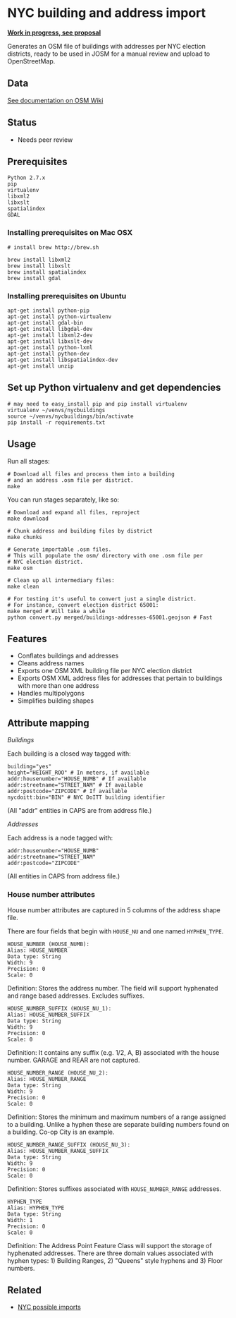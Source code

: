 NYC building and address import
==============================

**[Work in progress, see proposal](http://wiki.openstreetmap.org/wiki/Import/Catalogue/NYC_Buildings_Addresses)**

Generates an OSM file of buildings with addresses per NYC election districts,
ready to be used in JOSM for a manual review and upload to OpenStreetMap.

## Data

[See documentation on OSM Wiki](http://wiki.openstreetmap.org/wiki/Import/Catalogue/NYC_Buildings_Addresses)

## Status

- Needs peer review

## Prerequisites 

    Python 2.7.x
    pip
    virtualenv
    libxml2
    libxslt
    spatialindex
    GDAL

### Installing prerequisites on Mac OSX
  
    # install brew http://brew.sh

    brew install libxml2 
    brew install libxslt 
    brew install spatialindex 
    brew install gdal 

### Installing prerequisites on Ubuntu

    apt-get install python-pip
    apt-get install python-virtualenv
    apt-get install gdal-bin
    apt-get install libgdal-dev
    apt-get install libxml2-dev
    apt-get install libxslt-dev
    apt-get install python-lxml
    apt-get install python-dev
    apt-get install libspatialindex-dev
    apt-get install unzip

## Set up Python virtualenv and get dependencies
    # may need to easy_install pip and pip install virtualenv 
    virtualenv ~/venvs/nycbuildings
    source ~/venvs/nycbuildings/bin/activate 
    pip install -r requirements.txt


## Usage

Run all stages:

    # Download all files and process them into a building
    # and an address .osm file per district.
    make

You can run stages separately, like so:

    # Download and expand all files, reproject
    make download

    # Chunk address and building files by district
    make chunks

    # Generate importable .osm files.
    # This will populate the osm/ directory with one .osm file per
    # NYC election district.
    make osm

    # Clean up all intermediary files:
    make clean

    # For testing it's useful to convert just a single district.
    # For instance, convert election district 65001:
    make merged # Will take a while
    python convert.py merged/buildings-addresses-65001.geojson # Fast


## Features

- Conflates buildings and addresses
- Cleans address names
- Exports one OSM XML building file per NYC election district
- Exports OSM XML address files for addresses that pertain to buildings with
  more than one address
- Handles multipolygons
- Simplifies building shapes

## Attribute mapping

*Buildings*

Each building is a closed way tagged with:

    building="yes"
    height="HEIGHT_ROO" # In meters, if available
    addr:housenumber="HOUSE_NUMB" # If available
    addr:streetname="STREET_NAM" # If available
    addr:postcode="ZIPCODE" # If available
    nycdoitt:bin="BIN" # NYC DoITT building identifier

(All "addr" entities in CAPS are from address file.)

*Addresses*

Each address is a node tagged with:

    addr:housenumber="HOUSE_NUMB"
    addr:streetname="STREET_NAM"
    addr:postcode="ZIPCODE"

(All entities in CAPS from address file.)

### House number attributes

House number attributes are captured in 5 columns of the address shape file.

There are four fields that begin with `HOUSE_NU` and one named `HYPHEN_TYPE`.

    HOUSE_NUMBER (HOUSE_NUMB):
    Alias: HOUSE_NUMBER
    Data type: String
    Width: 9
    Precision: 0
    Scale: 0

Definition: Stores the address number.  The field will support hyphenated and range based addresses. Excludes suffixes.

    HOUSE_NUMBER_SUFFIX (HOUSE_NU_1):
    Alias: HOUSE_NUMBER_SUFFIX
    Data type: String
    Width: 9
    Precision: 0
    Scale: 0

Definition: It contains any suffix (e.g. 1/2, A, B) associated with the house number.  GARAGE and REAR are not captured.

    HOUSE_NUMBER_RANGE (HOUSE_NU_2):
    Alias: HOUSE_NUMBER_RANGE
    Data type: String
    Width: 9
    Precision: 0
    Scale: 0

Definition: Stores the minimum and maximum numbers of a range assigned to a building. Unlike a hyphen these are separate building numbers found on a building. Co-op City is an example.

    HOUSE_NUMBER_RANGE_SUFFIX (HOUSE_NU_3):
    Alias: HOUSE_NUMBER_RANGE_SUFFIX
    Data type: String
    Width: 9
    Precision: 0
    Scale: 0

Definition: Stores suffixes associated with `HOUSE_NUMBER_RANGE` addresses.

    HYPHEN_TYPE
    Alias: HYPHEN_TYPE
    Data type: String
    Width: 1
    Precision: 0
    Scale: 0

Definition: The Address Point Feature Class will support the storage of hyphenated addresses.  There are three domain values associated with hyphen types: 1) Building Ranges, 2) "Queens" style hyphens and 3) Floor numbers.

## Related

- [NYC possible imports](http://wiki.openstreetmap.org/wiki/New_York,_New_York#Possible_Imports)
